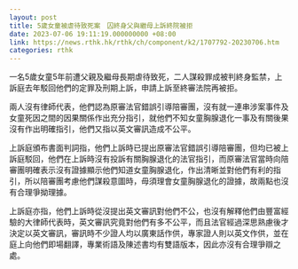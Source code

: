```yaml
---
layout: post
title: 5歲女童被虐待致死案　囚終身父與繼母上訴終院被拒
date: 2023-07-06 19:11:19.000000000 +08:00
link: https://news.rthk.hk/rthk/ch/component/k2/1707792-20230706.htm
categories: rthk
---
```


一名5歲女童5年前遭父親及繼母長期虐待致死，二人謀殺罪成被判終身監禁，上訴庭去年駁回他們的定罪及刑期上訴，申請上訴至終審法院再被拒。

兩人沒有律師代表，他們認為原審法官錯誤引導陪審團，沒有就一連串涉案事件及女童死因之間的因果關係作出充分指引，就他們不知女童胸腺退化一事及有關後果沒有作出明確指引，他們又指以英文審訊造成不公平。

上訴庭頒布書面判詞指，他們上訴時已提出原審法官錯誤引導陪審團，但均已被上訴庭駁回，他們在上訴時沒有投訴有關胸腺退化的法官指引，而原審法官當時向陪審團明確表示沒有證據顯示他們知道女童胸腺退化，作出清晰並對他們有利的指引，所以陪審團考慮他們謀殺意圖時，毋須理會女童胸腺退化的證據，故兩點也沒有合理爭拗理據。

上訴庭亦指，他們上訴時從沒提出英文審訊對他們不公，也沒有解釋他們由豐富經驗的大律師代表時，英文審訊究竟對他們有多不公平，而且法官經過深思熟慮後才決定以英文審訊，審訊時不少證人均以廣東話作供，專家證人則以英文作供，並在庭上向他們即場翻譯，專業術語及陳述書均有雙語版本，因此亦沒有合理爭辯之處。
